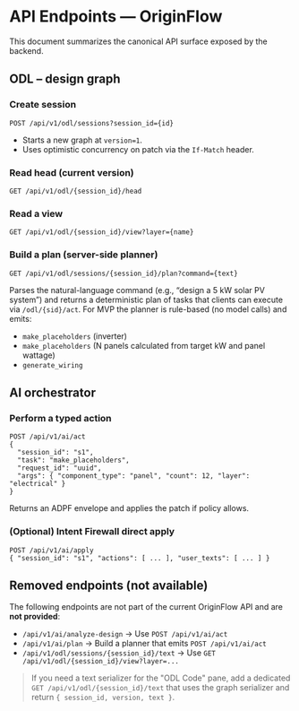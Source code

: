 # API Endpoints — OriginFlow

This document summarizes the canonical API surface exposed by the backend.

## ODL – design graph

### Create session
```
POST /api/v1/odl/sessions?session_id={id}
```
- Starts a new graph at `version=1`.
- Uses optimistic concurrency on patch via the `If-Match` header.

### Read head (current version)
```
GET /api/v1/odl/{session_id}/head
```

### Read a view
```
GET /api/v1/odl/{session_id}/view?layer={name}
```

### Build a plan (server-side planner)
```
GET /api/v1/odl/sessions/{session_id}/plan?command={text}
```
Parses the natural-language command (e.g., “design a 5 kW solar PV system”)
and returns a deterministic plan of tasks that clients can execute via `/odl/{sid}/act`.
For MVP the planner is rule-based (no model calls) and emits:
- `make_placeholders` (inverter)
- `make_placeholders` (N panels calculated from target kW and panel wattage)
- `generate_wiring`

## AI orchestrator

### Perform a typed action
```
POST /api/v1/ai/act
{
  "session_id": "s1",
  "task": "make_placeholders",
  "request_id": "uuid",
  "args": { "component_type": "panel", "count": 12, "layer": "electrical" }
}
```
Returns an ADPF envelope and applies the patch if policy allows.

### (Optional) Intent Firewall direct apply
```
POST /api/v1/ai/apply
{ "session_id": "s1", "actions": [ ... ], "user_texts": [ ... ] }
```

## Removed endpoints (not available)
The following endpoints are not part of the current OriginFlow API and are **not provided**:

- `/api/v1/ai/analyze-design` → Use `POST /api/v1/ai/act`
- `/api/v1/ai/plan` → Build a planner that emits `POST /api/v1/ai/act`
- `/api/v1/odl/sessions/{session_id}/text` → Use `GET /api/v1/odl/{session_id}/view?layer=...`

> If you need a text serializer for the "ODL Code" pane, add a dedicated
> `GET /api/v1/odl/{session_id}/text` that uses the graph serializer and return
> `{ session_id, version, text }`.

